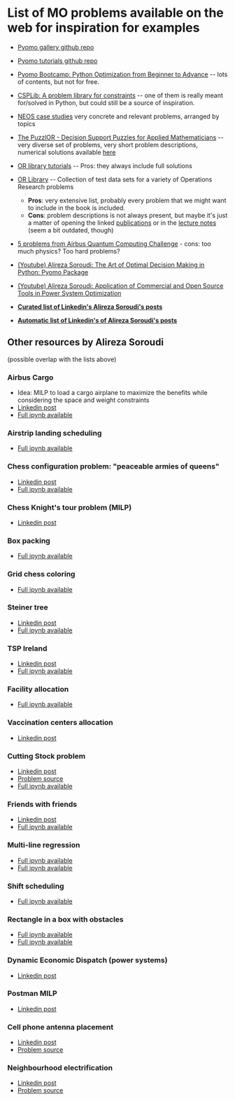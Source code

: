 # List of MO problems available on the web for inspiration for examples

- [Pyomo gallery github repo](https://github.com/Pyomo/PyomoGallery/wiki)

- [Pyomo tutorials github repo](https://github.com/brentertainer/pyomo-tutorials)

- [Pyomo Bootcamp: Python Optimization from Beginner to Advance](https://www.udemy.com/course/optimization-in-python/) -- lots of contents, but not for free.

- [CSPLib: A problem library for constraints](https://github.com/csplib/csplib) -- one of them is really meant for/solved in Python, but could still be a source of inspiration.

- [NEOS case studies](https://neos-guide.org/Case-Studies) very concrete and relevant problems, arranged by topics

- [The PuzzlOR - Decision Support Puzzles for Applied Mathematicians](http://puzzlor.com/) -- very diverse set of problems, very short problem descriptions, numerical solutions available [here](http://puzzlor.com/Solutions.html)

- [OR library tutorials](http://people.brunel.ac.uk/~mastjjb/jeb/or/tutorial.html) -- Pros: they always include full solutions

- [OR Library](http://people.brunel.ac.uk/~mastjjb/jeb/info.html) -- Collection of test data sets for a variety of Operations Research problems

    - **Pros**: very extensive list, probably every problem that we might want to include in the book is included.
    - **Cons**: problem descriptions is not always present, but maybe it's just a matter of opening the linked [publications](http://people.brunel.ac.uk/~mastjjb/jeb/jeb.html) or in the [lecture notes](http://people.brunel.ac.uk/~mastjjb/jeb/or/contents.html) (seem a bit outdated, though)

- [5 problems from Airbus Quantum Computing Challenge](https://www.airbus.com/en/innovation/disruptive-concepts/quantum-technologies/airbus-quantum-computing-challenge) - cons: too much physics? Too hard problems?

- [(Youtube) Alireza Soroudi: The Art of Optimal Decision Making in Python: Pyomo Package](https://www.youtube.com/watch?v=oivo-XAvum8) 

- [(Youtube) Alireza Soroudi: Application of Commercial and Open Source Tools in Power System Optimization](https://www.youtube.com/watch?app=desktop&v=VxYCI8Crr-w)

- **[Curated list of Linkedin's Alireza Soroudi's posts](https://www.linkedin.com/pulse/applications-pyomo-optimal-decision-making-alireza-soroudi/)**

- **[Automatic list of Linkedin's of Alireza Soroudi's posts](https://www.linkedin.com/in/soroudi/recent-activity/posts/)**

## Other resources by Alireza Soroudi
(possible overlap with the lists above)

### Airbus Cargo
- Idea: MILP to load a cargo airplane to maximize the benefits while considering the space and weight constraints
- [Linkedin post](https://www.linkedin.com/pulse/cargo-loading-optimization-pyomo-implementation-alireza-soroudi/)
- [Full ipynb available](https://github.com/alirezasoroudi/Optimization/blob/main/Airbus%20Cargo.ipynb) 

### Airstrip landing scheduling
- [Full ipynb available](https://github.com/alirezasoroudi/Optimization/blob/main/Airland.ipynb) 

### Chess configuration problem: "peaceable armies of queens"
- [Linkedin post](https://www.linkedin.com/feed/update/urn:li:activity:6810117034710446080/)
- [Full ipynb available](https://github.com/alirezasoroudi/Optimization/blob/main/Army%20(max%20queens)-V1.ipynb) 

### Chess Knight's tour problem (MILP)
- [Linkedin post](https://www.linkedin.com/posts/soroudi_pyomo-pyomo-glpk-activity-6811571203862532096-02ZW)

### Box packing
- [Full ipynb available](https://github.com/alirezasoroudi/Optimization/blob/main/Box%20packing-V1.ipynb) 

### Grid chess coloring
- [Full ipynb available](https://github.com/alirezasoroudi/Optimization/blob/main/Gcoloring%20Chess-toshare%20.ipynb) 

### Steiner tree
- [Linkedin post](https://www.linkedin.com/posts/soroudi_pyomo-programming-graphanalytics-activity-6798417957648154624-lUAD)
- [Full ipynb available](https://nbviewer.org/github/alirezasoroudi/Optimization/blob/main/Steiner%20Tree.ipynb) 

### TSP Ireland
- [Linkedin post](https://www.linkedin.com/posts/soroudi_covid-data-python-activity-6863266515928584192-TjfE)
- [Full ipynb available](https://github.com/alirezasoroudi/Optimization/blob/main/EX%20MTZ%20TSP-Ireland.ipynb)
### Facility allocation
- [Full ipynb available](https://github.com/alirezasoroudi/Optimization/blob/main/Facility%20allocation%20-twitter.ipynb) 

### Vaccination centers allocation
- [Linkedin post](https://www.linkedin.com/posts/soroudi_vaccination-healthcare-covid-activity-6833331278872395776-EBXO)

### Cutting Stock problem
- [Linkedin post](https://www.linkedin.com/posts/soroudi_pyomo-pyomo4all-activity-6802891247456440321-DNYd)
- [Problem source](https://neos-guide.org/content/cutting-stock-problem)
- [Full ipynb available](https://github.com/alirezasoroudi/Optimization/blob/main/paper%20company%20Linkedin.ipynb)

### Friends with friends
- [Linkedin post](https://www.linkedin.com/posts/optimizationpython_friends-activity-6805523972009054208-ip7v)
- [Full ipynb available](https://github.com/alirezasoroudi/Optimization/blob/main/Friends%20v2.ipynb) 

### Multi-line regression
- [Full ipynb available](https://github.com/alirezasoroudi/Optimization/blob/main/Multi%20line%20regression-V2.ipynb)
- [Full ipynb available](https://github.com/alirezasoroudi/Optimization/blob/main/MultilineregressionV3.ipynb)

### Shift scheduling
- [Full ipynb available](https://github.com/alirezasoroudi/Optimization/blob/main/ShiftScheduling.ipynb)

### Rectangle in a box with obstacles
- [Full ipynb available](https://github.com/alirezasoroudi/Optimization/blob/main/Rectangle%20in%20a%20box%20with%20Obstacles%20.ipynb)
- [Full ipynb available](https://github.com/alirezasoroudi/Optimization/blob/main/Sparse.ipynb)

### Dynamic Economic Dispatch (power systems)
- [Linkedin post](https://www.linkedin.com/posts/soroudi_pyomo-python-pyomo4all-activity-6868488948960825344-pqZm)

### Postman MILP
- [Linkedin post](https://www.linkedin.com/posts/soroudi_london-pyomo-pyomo4all-activity-6830536256049446912-JeJ6)

### Cell phone antenna placement
- [Linkedin post](https://www.linkedin.com/posts/soroudi_pyomo-pyomo4all-energy-activity-6828645808095711232-DU8I)
- [Problem source](http://puzzlor.com/2016-04_CellTowers.html)

### Neighbourhood electrification
- [Linkedin post](https://www.linkedin.com/posts/soroudi_operationsresearch-linearprogramming-pyomo-activity-6827543886131466240-WbEq)
- [Problem source](http://puzzlor.com/2014-12_Electrifying.html) 
